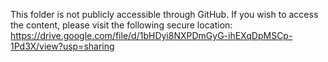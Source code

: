 This folder is not publicly accessible through GitHub.
If you wish to access the content, please visit the following secure location: https://drive.google.com/file/d/1bHDyi8NXPDmGyG-ihEXqDpMSCp-1Pd3X/view?usp=sharing
